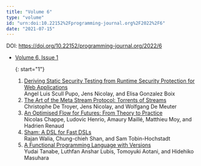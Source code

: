 ```yaml
---
title: "Volume 6"
type: "volume"
id: "urn:doi:10.22152%2Fprogramming-journal.org%2F2022%2F6"
date: "2021-07-15"
---
```

DOI: <https://doi.org/10.22152/programming-journal.org/2022/6>


* [Volume 6, Issue 1](issue1)  




  {: start="1"}
  1. [Deriving Static Security Testing from Runtime Security Protection for Web Applications](/2022/6/1)  
Angel Luis Scull Pupo, Jens Nicolay, and Elisa Gonzalez Boix
  1. [The Art of the Meta Stream Protocol: Torrents of Streams](/2022/6/2)  
Christophe De Troyer, Jens Nicolay, and Wolfgang De Meuter
  1. [An Optimised Flow for Futures: From Theory to Practice](/2022/6/3)  
Nicolas Chappe, Ludovic Henrio, Amaury Maillé, Matthieu Moy, and Hadrien Renaud
  1. [Sham: A DSL for Fast DSLs](/2022/6/4)  
Rajan Walia, Chung-chieh Shan, and Sam Tobin-Hochstadt
  1. [A Functional Programming Language with Versions](/2022/6/5)  
Yudai Tanabe, Luthfan Anshar Lubis, Tomoyuki Aotani, and Hidehiko Masuhara






